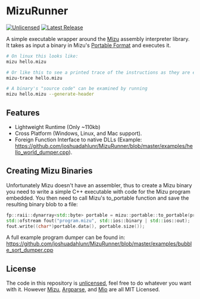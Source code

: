 # MizuRunner

[![Unlicensed](https://flat.badgen.net/github/license/joshuadahlunr/mizurunner)](https://github.com/joshuadahlunr/MizuRunner/blob/main/LICENSE) [![Latest Release](https://flat.badgen.net/github/release/joshuadahlunr/mizurunner)](https://github.com/joshuadahlunr/MizuRunner/releases) <!-- ![Checks](https://flat.badgen.net/github/checks/joshuadahlunr/mizurunner) -->

A simple executable wrapper around the [Mizu](https://github.com/joshuadahlunr/mizuvm) assembly interpreter library.
It takes as input a binary in Mizu's [Portable Format](https://github.com/joshuadahlunr/MizuVM/blob/main/mizu/portable_format.hpp) and executes it.

```bash
# On linux this looks like:
mizu hello.mizu

# Or like this to see a printed trace of the instructions as they are executed
mizu-trace hello.mizu

# A binary's "source code" can be examined by running
mizu hello.mizu --generate-header
```

## Features

- Lightweight Runtime (Only ~110kb)
- Cross Platform (Windows, Linux, and Mac support).
- Foreign Function Interface to native DLLs (Example: https://github.com/joshuadahlunr/MizuRunner/blob/master/examples/hello_world_dumper.cpp).

## Creating Mizu Binaries

Unfortunately Mizu doesn't have an assembler, thus to create a Mizu binary you need to write a simple C++ executable with code for the Mizu program embedded. You then need to call Mizu's to_portable function and save the resulting binary blob to a file:
```cpp
fp::raii::dynarray<std::byte> portable = mizu::portable::to_portable(program_view, mizu_stack);
std::ofstream fout("program.mizu", std::ios::binary | std::ios::out);
fout.write((char*)portable.data(), portable.size());
```

A full example program dumper can be found in: https://github.com/joshuadahlunr/MizuRunner/blob/master/examples/bubble_sort_dumper.cpp

## License

The code in this repository is [unlicensed](https://github.com/joshuadahlunr/MizuRunner/blob/main/LICENSE), feel free to do whatever you want with it. However [Mizu](https://github.com/joshuadahlunr/MizuVM), [Argparse](https://github.com/morrisfranken/argparse), and [Mio](https://github.com/joshuadahlunr/MizuRunner/blob/main/mio.hpp) are all MIT Licensed.
